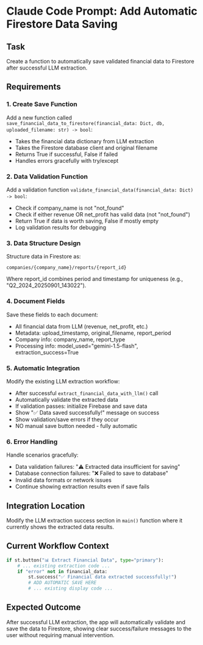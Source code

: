 # Claude Code Prompt: Add Automatic Firestore Data Saving

## Task
Create a function to automatically save validated financial data to Firestore after successful LLM extraction.

## Requirements

### 1. Create Save Function
Add a new function called `save_financial_data_to_firestore(financial_data: Dict, db, uploaded_filename: str) -> bool`:
- Takes the financial data dictionary from LLM extraction
- Takes the Firestore database client and original filename
- Returns True if successful, False if failed
- Handles errors gracefully with try/except

### 2. Data Validation Function
Add a validation function `validate_financial_data(financial_data: Dict) -> bool`:
- Check if company_name is not "not_found"
- Check if either revenue OR net_profit has valid data (not "not_found")
- Return True if data is worth saving, False if mostly empty
- Log validation results for debugging

### 3. Data Structure Design
Structure data in Firestore as:
```
companies/{company_name}/reports/{report_id}
```
Where report_id combines period and timestamp for uniqueness (e.g., "Q2_2024_20250901_143022").

### 4. Document Fields
Save these fields to each document:
- All financial data from LLM (revenue, net_profit, etc.)
- Metadata: upload_timestamp, original_filename, report_period
- Company info: company_name, report_type
- Processing info: model_used="gemini-1.5-flash", extraction_success=True

### 5. Automatic Integration
Modify the existing LLM extraction workflow:
- After successful `extract_financial_data_with_llm()` call
- Automatically validate the extracted data
- If validation passes: initialize Firebase and save data
- Show "✅ Data saved successfully!" message on success
- Show validation/save errors if they occur
- NO manual save button needed - fully automatic

### 6. Error Handling
Handle scenarios gracefully:
- Data validation failures: "⚠️ Extracted data insufficient for saving"
- Database connection failures: "❌ Failed to save to database"
- Invalid data formats or network issues
- Continue showing extraction results even if save fails

## Integration Location
Modify the LLM extraction success section in `main()` function where it currently shows the extracted data results.

## Current Workflow Context
```python
if st.button("📊 Extract Financial Data", type="primary"):
    # ... existing extraction code ...
    if "error" not in financial_data:
        st.success("✅ Financial data extracted successfully!")
        # ADD AUTOMATIC SAVE HERE
        # ... existing display code ...
```

## Expected Outcome
After successful LLM extraction, the app will automatically validate and save the data to Firestore, showing clear success/failure messages to the user without requiring manual intervention.